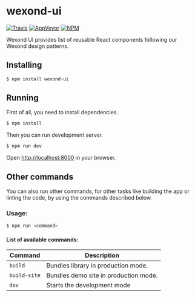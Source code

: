 # wexond-ui

[![Travis](https://img.shields.io/travis/wexond/wexond-ui.svg?style=flat-square)](https://travis-ci.com/wexond/wexond-ui)
[![AppVeyor](https://img.shields.io/appveyor/ci/xnerhu/wexond-ui.svg?style=flat-square)](https://ci.appveyor.com/project/xnerhu/wexond-ui)
[![NPM](https://img.shields.io/npm/v/wexond-ui.svg?style=flat-square)](https://www.npmjs.com/package/wexond-ui)

Wexond UI provides list of reusable React components following our Wexond design patterns.

## Installing

```bash
$ npm install wexond-ui
```

## Running

First of all, you need to install dependencies.

```bash
$ npm install
```

Then you can run development server.

```bash
$ npm run dev
```

Open [http://localhost:8000](http://localhost:8000) in your browser.

## Other commands

You can also run other commands, for other tasks like building the app or linting the code, by using the commands described below.

### Usage:

```bash
$ npm run <command>
```

#### List of available commands:

| Command      | Description                           |
| ------------ | ------------------------------------- |
| `build`      | Bundles library in production mode.   |
| `build-site` | Bundles demo site in production mode. |
| `dev`        | Starts the development mode           |
